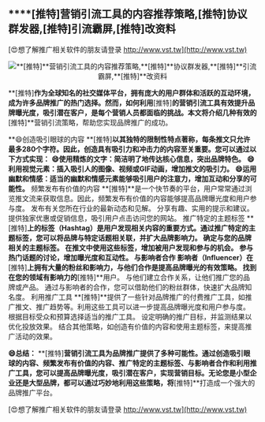 ## ****[推特]**营销引流工具的内容推荐策略,**[推特]**协议群发器,**[推特]**引流霸屏,**[推特]**改资料**

[😍想了解推广相关软件的朋友请登录 http://www.vst.tw](http://www.vst.tw)

 <center><img src="https://vst.tw/MP4/tuiguang/png/2.png" alt="**[推特]**营销引流工具的内容推荐策略,**[推特]**协议群发器,**[推特]**引流霸屏,**[推特]**改资料"></center>

**[推特]**作为全球知名的社交媒体平台，拥有庞大的用户群体和活跃的互动环境，成为许多品牌推广的热门选择。然而，如何利用**[推特]**的营销引流工具有效提升品牌曝光度，吸引潜在客户，是每个营销人员都面临的挑战。本文将介绍几种有效的**[推特]**营销引流策略，帮助您实现品牌推广的成功。

**😄创造吸引眼球的内容 **[推特]**以其独特的限制性特点著称，每条推文只允许最多280个字符。因此，创造具有吸引力和冲击力的内容至关重要。您可以通过以下方式实现：**
**😄使用精炼的文字：简洁明了地传达核心信息，突出品牌特色。**
**😄利用视觉元素：插入吸引人的图像、视频或GIF动画，增加推文的吸引力。**
**😄运用幽默和情感：适当的幽默和情感元素能够吸引用户的注意力，增加互动和分享的可能性。**
频繁发布有价值的内容 **[推特]**是一个快节奏的平台，用户常常通过浏览推文流来获取信息。因此，频繁发布有价值的内容能够提高品牌曝光度和用户参与度。
发布有关您所在行业的最新动态和见解。
分享有趣、实用的提示和建议。
提供独家优惠或促销信息，吸引用户点击访问您的网站。
推广特定的主题标签 **[推特]**上的标签（Hashtag）是用户发现相关内容的重要方式。通过推广特定的主题标签，您可以将品牌与特定话题相关联，并扩大品牌影响力。
确定与您的品牌相关的主题标签。
在推文中使用这些标签，增加被用户发现和参与的机会。
参与热门话题的讨论，增加曝光度和互动性。
与影响者合作 影响者（Influencer）在**[推特]**上拥有大量的粉丝和影响力，与他们合作是提高品牌曝光的有效策略。
找到在您的领域有影响力的**[推特]**用户。
与他们建立合作关系，让他们推广您的品牌或产品。
通过与影响者的合作，您可以借助他们的粉丝群体，快速扩大品牌知名度。
利用推广工具 **[推特]**提供了一些针对品牌推广的付费推广工具，如推广推文、推广趋势等。利用这些工具可以进一步提高品牌曝光度和用户参与度。
根据目标受众和预算选择适当的推广工具。
设定明确的推广目标，并监测结果以优化投放效果。
结合其他策略，如创造有价值的内容和使用主题标签，来提高推广活动的效果。

**😄总结：**
**[推特]**营销引流工具为品牌推广提供了多种可能性。通过创造吸引眼球的内容、频繁发布有价值的内容、推广特定的主题标签、与影响者合作和利用推广工具，您可以提高品牌曝光度，吸引潜在客户，实现营销目标。无论您是小型企业还是大型品牌，都可以通过巧妙地利用这些策略，将**[推特]**打造成一个强大的品牌推广平台。

[😍想了解推广相关软件的朋友请登录 http://www.vst.tw](http://www.vst.tw)



